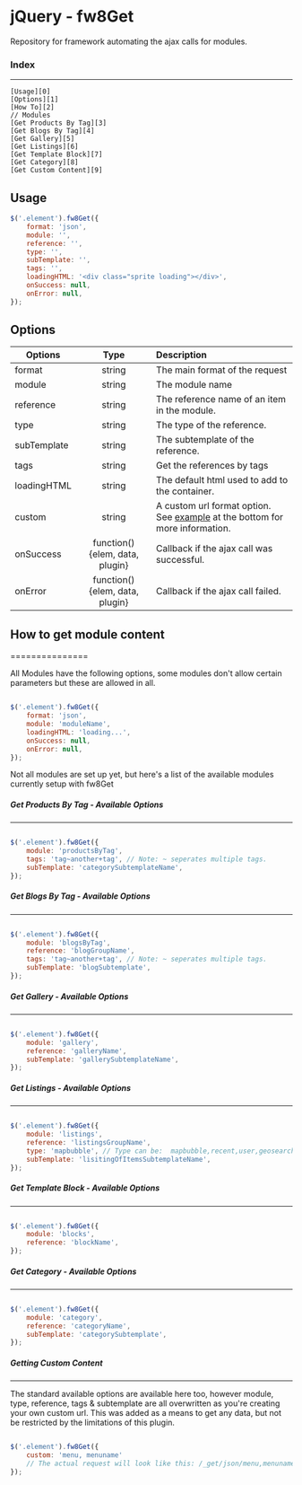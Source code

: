 jQuery - fw8Get
===============

Repository for framework automating the ajax calls for modules.

### Index
--------------

```
[Usage][0]
[Options][1]
[How To][2]
// Modules
[Get Products By Tag][3]
[Get Blogs By Tag][4]
[Get Gallery][5]
[Get Listings][6]
[Get Template Block][7]
[Get Category][8]
[Get Custom Content][9]
```

[0]: #usage
[1]: #options
[2]: #how-to-get-module-content
[3]: #get-products-by-tag---available-options
[4]: #get-blogs-by-tag---available-options
[5]: #get-gallery---available-options
[6]: #get-listings---available-options
[7]: #get-template-block---available-options
[8]: #get-category---available-options
[9]: #getting-custom-content

Usage
--------------

```javascript
$('.element').fw8Get({
    format: 'json',
    module: '',
    reference: '',
    type: '',
    subTemplate: '',
    tags: '',
    loadingHTML: '<div class="sprite loading"></div>',
    onSuccess: null,
    onError: null,
});
```


Options
--------------


| Options         | Type                                        | Description |
| ------------- |:-------------:|:-----|
| format                | string                                | The main format of the request |
| module                | string                                | The module name |
| reference             | string                                | The reference name of an item in the module. |
| type                  | string                                | The type of the reference. |
| subTemplate           | string                                | The subtemplate of the reference. |
| tags                  | string                                | Get the references by tags |
| loadingHTML           | string                                | The default html used to add to the container. |
| custom                | string                                | A custom url format option. See [example][10] at the bottom for more information. |
| onSuccess             | function() {elem, data, plugin}       | Callback if the ajax call was successful. |
| onError               | function() {elem, data, plugin}       | Callback if the ajax call failed. |

[10]: #getting-custom-content






## How to get module content
===============

All Modules have the following options, some modules don't allow certain parameters but these are allowed in all.

```javascript

$('.element').fw8Get({
    format: 'json',
    module: 'moduleName',
    loadingHTML: 'loading...',
    onSuccess: null,
    onError: null,
}); 
```

Not all modules are set up yet, but here's a list of the available modules currently setup with fw8Get


##### Get Products By Tag - Available Options
---------------

```javascript

$('.element').fw8Get({
    module: 'productsByTag',
    tags: 'tag~another+tag', // Note: ~ seperates multiple tags.
    subTemplate: 'categorySubtemplateName',
});
```

##### Get Blogs By Tag - Available Options
---------------

```javascript

$('.element').fw8Get({
    module: 'blogsByTag',
    reference: 'blogGroupName',
    tags: 'tag~another+tag', // Note: ~ seperates multiple tags.
    subTemplate: 'blogSubtemplate',
});
```

##### Get Gallery - Available Options
---------------

```javascript

$('.element').fw8Get({
    module: 'gallery',
    reference: 'galleryName',
    subTemplate: 'gallerySubtemplateName',
});
```

##### Get Listings - Available Options
---------------

```javascript

$('.element').fw8Get({
    module: 'listings',
    reference: 'listingsGroupName',
    type: 'mapbubble', // Type can be:  mapbubble,recent,user,geosearchbox,searchbox,geosearch,search                    
    subTemplate: 'lisitingOfItemsSubtemplateName',
});
```

##### Get Template Block - Available Options
---------------

```javascript

$('.element').fw8Get({
    module: 'blocks',
    reference: 'blockName',
});
```

##### Get Category - Available Options
---------------

```javascript

$('.element').fw8Get({
    module: 'category',
    reference: 'categoryName',
    subTemplate: 'categorySubtemplate',
});
```

##### Getting Custom Content
---------------


The standard available options are available here too, however module, type, reference, tags & subtemplate are all overwritten as you're creating your own custom url.
This was added as a means to get any data, but not be restricted by the limitations of this plugin.


```javascript

$('.element').fw8Get({
    custom: 'menu, menuname'
    // The actual request will look like this: /_get/json/menu,menuname
});
```



